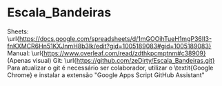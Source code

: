# Escala_Bandeiras

Sheets: \url{https://docs.google.com/spreadsheets/d/1mGOOihTueH1mgP36II3-fnKXMCR6Hn51KXJnmH8b3lk/edit?gid=1005189083#gid=1005189083}
Manual: \url{https://www.overleaf.com/read/zdthkpcmptnm#c38909} (Apenas visual)
Git: \url{https://github.com/zeDirty/Escala_Bandeiras.git} Para atualizar o git é necessário ser colaborador, utilizar o \textit{Google Chrome} e instalar a extensão "Google Apps Script GitHub Assistant"
